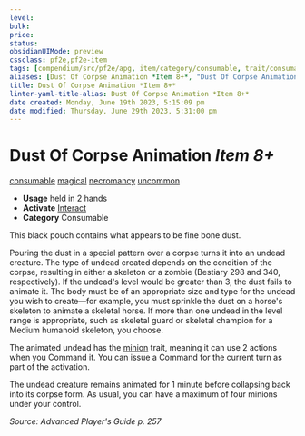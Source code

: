 ```yaml
---
level:
bulk:
price:
status:
obsidianUIMode: preview
cssclass: pf2e,pf2e-item
tags: [compendium/src/pf2e/apg, item/category/consumable, trait/consumable, trait/magical, trait/necromancy, trait/uncommon]
aliases: [Dust Of Corpse Animation *Item 8+*, "Dust Of Corpse Animation"]
title: Dust Of Corpse Animation *Item 8+*
linter-yaml-title-alias: Dust Of Corpse Animation *Item 8+*
date created: Monday, June 19th 2023, 5:15:09 pm
date modified: Thursday, June 29th 2023, 5:31:00 pm
---
```


# Dust Of Corpse Animation *Item 8+*

[consumable](rules/traits/consumable.md) [magical](rules/traits/magical.md) [necromancy](rules/traits/necromancy.md) [uncommon](rules/traits/uncommon.md)  

- **Usage** held in 2 hands
- **Activate** [Interact](rules/actions/interact.md)
- **Category** Consumable

This black pouch contains what appears to be fine bone dust.

Pouring the dust in a special pattern over a corpse turns it into an undead creature. The type of undead created depends on the condition of the corpse, resulting in either a skeleton or a zombie (Bestiary 298 and 340, respectively). If the undead's level would be greater than 3, the dust fails to animate it. The body must be of an appropriate size and type for the undead you wish to create—for example, you must sprinkle the dust on a horse's skeleton to animate a skeletal horse. If more than one undead in the level range is appropriate, such as skeletal guard or skeletal champion for a Medium humanoid skeleton, you choose.

The animated undead has the [minion](rules/traits/minion.md) trait, meaning it can use 2 actions when you Command it. You can issue a Command for the current turn as part of the activation.

The undead creature remains animated for 1 minute before collapsing back into its corpse form. As usual, you can have a maximum of four minions under your control.

*Source: Advanced Player's Guide p. 257*
